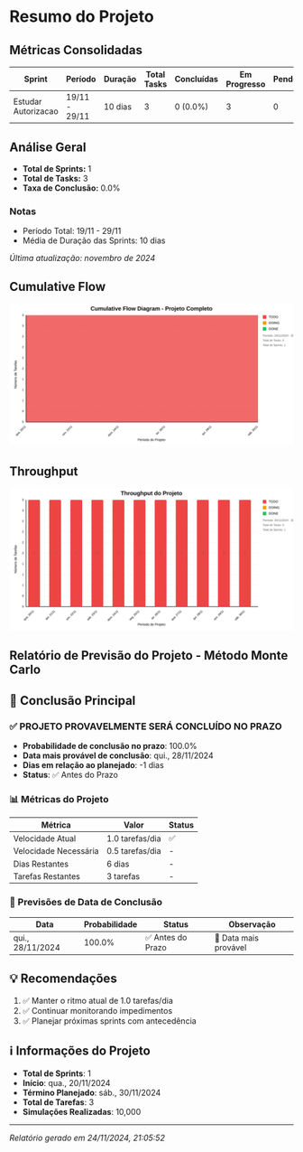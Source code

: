 # Resumo do Projeto 

## Métricas Consolidadas

| Sprint | Período | Duração | Total Tasks | Concluídas | Em Progresso | Pendentes | Velocidade | Eficiência |
|--------|---------|----------|-------------|------------|--------------|-----------|------------|------------|
| Estudar Autorizacao | 19/11 - 29/11 | 10 dias | 3 | 0 (0.0%) | 3 | 0 | 0/dia | 0.0% |

## Análise Geral

- **Total de Sprints:** 1
- **Total de Tasks:** 3
- **Taxa de Conclusão:** 0.0%

### Notas
- Período Total: 19/11 - 29/11
- Média de Duração das Sprints: 10 dias

*Última atualização: novembro de 2024*

## Cumulative Flow 
![ Cumulative Flow](./project-cfd.svg)

## Throughput 
![ Throughput Flow](./project-throughput.svg)



 ## Relatório de Previsão do Projeto - Método Monte Carlo

## 🎯 Conclusão Principal

### ✅ PROJETO PROVAVELMENTE SERÁ CONCLUÍDO NO PRAZO

- **Probabilidade de conclusão no prazo**: 100.0%
- **Data mais provável de conclusão**: qui., 28/11/2024
- **Dias em relação ao planejado**: -1 dias
- **Status**: ✅ Antes do Prazo

### 📊 Métricas do Projeto

| Métrica | Valor | Status |
|---------|--------|--------|
| Velocidade Atual | 1.0 tarefas/dia | ✅ |
| Velocidade Necessária | 0.5 tarefas/dia | - |
| Dias Restantes | 6 dias | - |
| Tarefas Restantes | 3 tarefas | - |

### 📅 Previsões de Data de Conclusão

| Data | Probabilidade | Status | Observação |
|------|---------------|---------|------------|
| qui., 28/11/2024 | 100.0% | ✅ Antes do Prazo | 📍 Data mais provável |

## 💡 Recomendações

1. ✅ Manter o ritmo atual de 1.0 tarefas/dia
2. ✅ Continuar monitorando impedimentos
3. ✅ Planejar próximas sprints com antecedência

## ℹ️ Informações do Projeto

- **Total de Sprints**: 1
- **Início**: qua., 20/11/2024
- **Término Planejado**: sáb., 30/11/2024
- **Total de Tarefas**: 3
- **Simulações Realizadas**: 10,000

---
*Relatório gerado em 24/11/2024, 21:05:52*